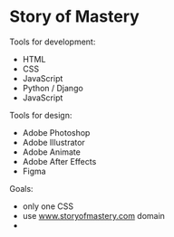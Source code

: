 # Story of Mastery

Tools for development:

- HTML
- CSS
- JavaScript
- Python / Django
- JavaScript

Tools for design:

- Adobe Photoshop
- Adobe Illustrator
- Adobe Animate
- Adobe After Effects
- Figma

Goals:
- only one CSS
- use www.storyofmastery.com domain
-  
